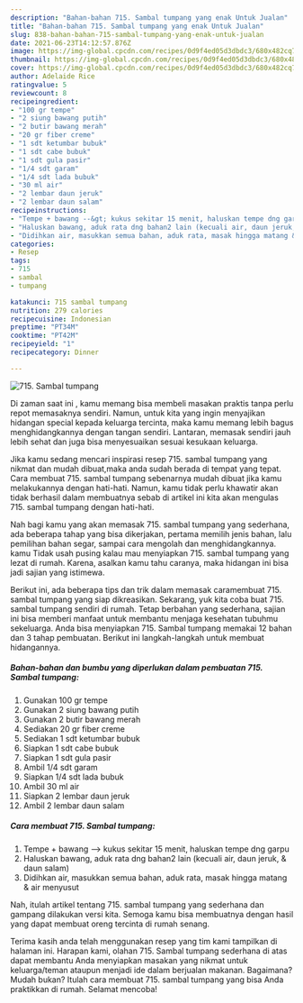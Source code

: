 ```yaml
---
description: "Bahan-bahan 715. Sambal tumpang yang enak Untuk Jualan"
title: "Bahan-bahan 715. Sambal tumpang yang enak Untuk Jualan"
slug: 838-bahan-bahan-715-sambal-tumpang-yang-enak-untuk-jualan
date: 2021-06-23T14:12:57.876Z
image: https://img-global.cpcdn.com/recipes/0d9f4ed05d3dbdc3/680x482cq70/715-sambal-tumpang-foto-resep-utama.jpg
thumbnail: https://img-global.cpcdn.com/recipes/0d9f4ed05d3dbdc3/680x482cq70/715-sambal-tumpang-foto-resep-utama.jpg
cover: https://img-global.cpcdn.com/recipes/0d9f4ed05d3dbdc3/680x482cq70/715-sambal-tumpang-foto-resep-utama.jpg
author: Adelaide Rice
ratingvalue: 5
reviewcount: 8
recipeingredient:
- "100 gr tempe"
- "2 siung bawang putih"
- "2 butir bawang merah"
- "20 gr fiber creme"
- "1 sdt ketumbar bubuk"
- "1 sdt cabe bubuk"
- "1 sdt gula pasir"
- "1/4 sdt garam"
- "1/4 sdt lada bubuk"
- "30 ml air"
- "2 lembar daun jeruk"
- "2 lembar daun salam"
recipeinstructions:
- "Tempe + bawang --&gt; kukus sekitar 15 menit, haluskan tempe dng garpu"
- "Haluskan bawang, aduk rata dng bahan2 lain (kecuali air, daun jeruk, &amp; daun salam)"
- "Didihkan air, masukkan semua bahan, aduk rata, masak hingga matang &amp; air menyusut"
categories:
- Resep
tags:
- 715
- sambal
- tumpang

katakunci: 715 sambal tumpang 
nutrition: 279 calories
recipecuisine: Indonesian
preptime: "PT34M"
cooktime: "PT42M"
recipeyield: "1"
recipecategory: Dinner

---
```



![715. Sambal tumpang](https://img-global.cpcdn.com/recipes/0d9f4ed05d3dbdc3/680x482cq70/715-sambal-tumpang-foto-resep-utama.jpg)

Di zaman  saat ini , kamu memang bisa membeli masakan praktis tanpa perlu repot memasaknya sendiri. Namun, untuk kita yang ingin menyajikan hidangan special kepada keluarga tercinta, maka kamu memang lebih bagus menghidangkannya dengan tangan sendiri. Lantaran, memasak sendiri jauh lebih sehat dan juga bisa menyesuaikan sesuai kesukaan keluarga.

Jika kamu sedang mencari inspirasi resep 715. sambal tumpang yang nikmat dan mudah dibuat,maka anda sudah berada di tempat yang tepat. Cara membuat 715. sambal tumpang  sebenarnya mudah dibuat jika kamu melakukannya dengan hati-hati. Namun, kamu tidak perlu khawatir akan tidak berhasil dalam membuatnya 
sebab di artikel ini kita akan mengulas 715. sambal tumpang dengan hati-hati.  



Nah bagi kamu yang akan memasak 715. sambal tumpang yang sederhana, ada beberapa tahap yang bisa dikerjakan, pertama memilih jenis bahan, lalu pemilihan bahan segar, sampai cara mengolah dan menghidangkannya. kamu Tidak usah pusing kalau mau menyiapkan 715. sambal tumpang yang lezat di rumah. Karena, asalkan kamu  tahu caranya, maka hidangan ini bisa jadi sajian yang istimewa.

Berikut ini, ada beberapa tips dan trik dalam memasak caramembuat 715. sambal tumpang yang siap dikreasikan. Sekarang, yuk kita coba buat 715. sambal tumpang sendiri di rumah. Tetap berbahan yang sederhana, sajian ini bisa memberi manfaat untuk membantu menjaga kesehatan tubuhmu sekeluarga. Anda bisa menyiapkan 715. Sambal tumpang memakai 12 bahan dan 3 tahap pembuatan. Berikut ini langkah-langkah untuk membuat hidangannya.

<!--inarticleads1-->

##### Bahan-bahan dan bumbu yang diperlukan dalam pembuatan 715. Sambal tumpang:

1. Gunakan 100 gr tempe
1. Gunakan 2 siung bawang putih
1. Gunakan 2 butir bawang merah
1. Sediakan 20 gr fiber creme
1. Sediakan 1 sdt ketumbar bubuk
1. Siapkan 1 sdt cabe bubuk
1. Siapkan 1 sdt gula pasir
1. Ambil 1/4 sdt garam
1. Siapkan 1/4 sdt lada bubuk
1. Ambil 30 ml air
1. Siapkan 2 lembar daun jeruk
1. Ambil 2 lembar daun salam




<!--inarticleads2-->

##### Cara membuat 715. Sambal tumpang:

1. Tempe + bawang --&gt; kukus sekitar 15 menit, haluskan tempe dng garpu
1. Haluskan bawang, aduk rata dng bahan2 lain (kecuali air, daun jeruk, &amp; daun salam)
1. Didihkan air, masukkan semua bahan, aduk rata, masak hingga matang &amp; air menyusut




Nah, itulah artikel tentang  715. sambal tumpang  yang sederhana dan gampang dilakukan versi kita. Semoga kamu bisa membuatnya dengan hasil yang dapat membuat oreng tercinta di rumah senang. 

Terima kasih anda telah menggunakan resep yang tim kami tampilkan di halaman ini. Harapan kami, olahan  715. Sambal tumpang sederhana di atas dapat membantu Anda menyiapkan masakan yang nikmat untuk keluarga/teman ataupun menjadi ide dalam berjualan makanan. Bagaimana? Mudah bukan? Itulah cara membuat 715. sambal tumpang yang bisa Anda praktikkan di rumah. Selamat mencoba!

